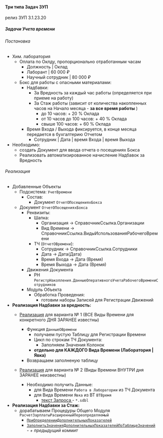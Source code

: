 #### Три типа Задач ЗУП

релиз ЗУП 3.1.23.20

##### Задачи Учета времени


###### Постановка

- Хим. лаборатория
    - Оплата по Оклду, пропорционально отработанным часам
        - Должность             | Оклад 
        - Лаборант              | 60 000 ₽  
        - Научный сотрудник     | 80 000 ₽ 
    - Бокс для работы с опасными  материалами:
        - Надбавки:
            - За Вредность за каждый час работы (определяется при приеме на работу)
            - За Стаж работы (зависит от количества накопленных часов на Начало месяца - **за все время работы** )
                - до 10 часов:  + 20 % Оклада
                - от 10 часов до 100 часов:  + 40 % Оклада
                - свыше  100 часов:  + 60 % Оклада    
        - Время Входа / Выхода фиксируется, в конце месяца передается в бухгалтерию Отчетом
            -  Сотрудник | Дата | время Входа | время Выхода  
- Необходимо:
    - создать Документ для ввода отчета о посещениях Бокса
    - Реализовать автоматизированное начисление Надбавок за Вредность        

###### Реализация

- Добавленные Объекты
    - Подсистема: `УчетВремени`
        - Состав: 
            - Документ `ОтчетОПосещенияхБокса`
     - Документ `ОтчетОПосещенияхБокса`
        - Реквизиты: 
            - Шапка:
                - Организация → СправочникСсылка.Организации
                - Вид Времени → СправочникСсылка.ВидыИспользованияРабочегоВремени
            - ТЧ (`ОтчетОВремени`):
                - Сотрудник → СправочникСсылка.Сотрудники
                - Дата →  Дата(Дата)
                - Время Входа  →  Дата (Время)
                - Время Выхода  →  Дата  (Время)
        - Движения Документа
            - РН `РегистрНакопления.ДанныеОперативногоУчетаРабочегоВремениСотрудников`
        - Модуль Объекта
            - Обработка Проведения:
                - готовим наборы Записей для Регистрации Движений 
- **Реализация Надбавки за вредность:**
    - [Реализация](https://github.com/alex-dev-2020/HRM_3_1_23/commit/e9937c0c7292463a5358433d78de8df9b189fa0c)  для варианта № 1 (ВСЕ Виды Времени для конкретного ДНЯ ЗАРАНЕЕ известны)
        - Функция `ДанныеОВремени`
            - получаем пустую Таблицу для Регистрации Времени
            - Цикл по строкам ТЧ Документа: 
                - Заполняем Значения Колонок
            - **отдельно  для КАЖДОГО  Вида Времени (Лаборатория | Явка)** 
        - Возвращаем заполненую таблицу  
    
    - [Реализация](https://github.com/alex-dev-2020/HRM_3_1_23/commit/4c7517a6dec1a1e81663f2caefdaa5855224c050) для варианта № 2 (Виды Времени ВНУТРИ дня ЗАРАНЕЕ неизвестны)
        - Необходимо получить Данные:
            - для Вида Времени  `Работа в Лаборатории` из ТЧ Документа  
            - для Вида Времени  `Явка` из ВТ `ВТВремя`
                - [текст Запроса ](https://github.com/alex-dev-2020/HRM_3_1_23/commit/c508cc72f186f2cbfcd70394933c2bf78d419716) - `*.sdbl`   
- **Реализация Надбавки за Стаж:**
    - дорабатываем Процедуры Общего Модуля `РасчетЗарплатыРасширенныйПереопределяемый`
        - [`ПриОпределенииДополнительныхПоказателей` ](https://github.com/alex-dev-2020/HRM_3_1_23/commit/bbd74f9fc1cea5d7d389a6a30ef604ea3ba2cad9)
        - [`ЗаполнитьЗначенияДополнительныхПоказателейПоТаблицеЗначений`](https://github.com/alex-dev-2020/HRM_3_1_23/commit/32dd312d17725d765c44f99d1ebf0c508bd142ce) - *+ предыдущий коммит*
